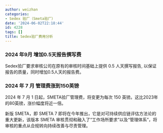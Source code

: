 ```yaml
---
author: weizhan
categories:
- Sedex 验厂（Smeta验厂）
date: '2024-06-02T22:18:44'
id: 4228
tags: []
title: Sedex验厂费用分析
---
```


### 2024 年9月 增加0.5天报告撰写费

Sedex验厂要求审核公司在原有的审核时间基础上提供 0.5 人天撰写报告, 以保证报告的质量，同时增加0.5人天的报告费。

### 2024 年 7 月 管理费涨到150英镑

2024 年 7 月 1 日起，SMETA验厂管理费，将变更为每次 150 英镑。这比2023年的80英镑，涨价幅度将近一倍。

新版 SMETA，即 SMETA 7 即将在今年推出，它是对可持续供应链评估方法论的重大更新，该版本 SMETA
审核贯彻和融入了“工作场所要求”以及“管理体系”，将审核的重点从合规转向持续改善与尽责管理。

